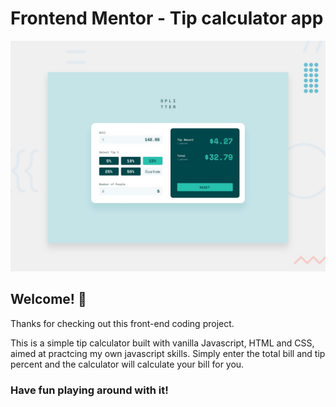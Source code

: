 # Frontend Mentor - Tip calculator app

![Design preview for the Tip calculator app coding challenge](./design/desktop-preview.jpg)

## Welcome! 👋

Thanks for checking out this front-end coding project.

This is a simple tip calculator built with vanilla Javascript, HTML and CSS, aimed at practcing my own javascript skills.
Simply enter the total bill and tip percent and the calculator will calculate your bill for you.

### Have fun playing around with it!
